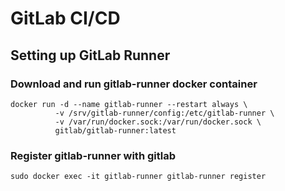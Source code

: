 # GitLab CI/CD
## Setting up GitLab Runner
### Download and run gitlab-runner docker container
```
docker run -d --name gitlab-runner --restart always \
          -v /srv/gitlab-runner/config:/etc/gitlab-runner \
          -v /var/run/docker.sock:/var/run/docker.sock \
          gitlab/gitlab-runner:latest
```

### Register gitlab-runner with gitlab
```
sudo docker exec -it gitlab-runner gitlab-runner register
```